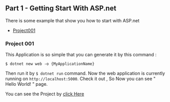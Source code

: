 ## Part 1 - Getting Start With ASP.net

<p> There is some example that show you how to start with ASP.net </p>

* [Project001](#project-001)


### Project 001
<p> This Application is so simple that you can generate it by this command :

`$ dotnet new web -o {MyApplicationName}`
    
Then run it by `$ dotnet run` command. Now the web application is currently running on `http://localhost:5000`. Check it out ,
So Now you can see " Hello World! " page.

You can see the Project by [click Here](https://github.com/MMovasaghi/ASP.net-Core/tree/master/Part-001/P001)
</p>
    
